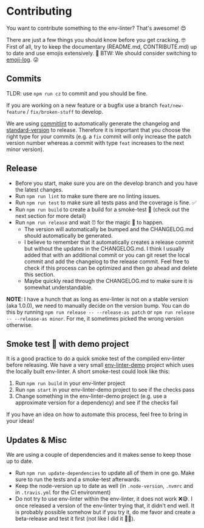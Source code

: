 # Contributing

You want to contribute something to the env-linter? That's awesome! 😍

There are just a few things you should know before you get cracking. 🤓
First of all, try to keep the documentary (README.md, CONTRIBUTE.md) up to date and use emojis extensively. 🤘 BTW: We should consider switching to [emoji-log](https://github.com/ahmadawais/Emoji-Log). 😜

## Commits

TLDR: use `npm run cz` to commit and you should be fine.

If you are working on a new feature or a bugfix use a branch `feat/new-feature` / `fix/broken-stuff` to develop.

We are using [commitlint](https://github.com/conventional-changelog/commitlint) to automatically generate the changelog and [standard-version](https://www.npmjs.com/package/standard-version) to release. Therefore it is important that you choose the right type for your commits (e.g. a `fix` commit will only increase the patch version number whereas a commit with type `feat` increases to the next minor version).

## Release

-   Before you start, make sure you are on the develop branch and you have the latest changes.
-   Run `npm run lint` to make sure there are no linting issues.
-   Run `npm run test` to make sure all tests pass and the coverage is fine. ✅
-   Run `npm run build` to create a build for a smoke-test 💨 (check out the next section for more detail)
-   Run `npm run release` and wait ⏰ for the magic 🎩 to happen.
    -   The version will automatically be bumped and the CHANGELOG.md should automatically be generated.
    -   I believe to remember that it automatically creates a release commit but without the updates in the CHANGELOG.md. I think I usually added that with an additional commit or you can git reset the local commit and add the changelog to the release commit. Feel free to check if this process can be optimized and then go ahead and delete this section.
    -   Maybe quickly read through the CHANGELOG.md to make sure it is somewhat understandable.

**NOTE**: I have a hunch that as long as env-linter is not on a stable version (aka 1.0.0), we need to manually decide on the version bump. You can do this by running `npm run release -- --release-as patch` or `npm run release -- --release-as minor`. For me, it sometimes picked the wrong version otherwise.

## Smoke test 💨 with demo project

It is a good practice to do a quick smoke test of the compiled env-linter before releasing.
We have a very small [env-linter-demo](https://github.com/merkle-open/env-linter-demo) project which uses the locally built env-linter.
A short smoke-test could look like this:

1. Run `npm run build` in your env-linter project
2. Run `npm start` in your env-linter-demo project to see if the checks pass
3. Change something in the env-linter-demo project (e.g. use a approximate version for a dependency) and see if the checks fail

If you have an idea on how to automate this process, feel free to bring in your ideas!

## Updates & Misc

We are using a couple of dependencies and it makes sense to keep those up to date.

-   Run `npm run update-dependencies` to update all of them in one go. Make sure to run the tests and a smoke-test afterwards.
-   Keep the node-version up to date as well (in `.node-version`, `.nvmrc` and in `.travis.yml` for the CI environment)
-   Do not try to use env-linter within the env-linter, it does not work ❌😅. I once released a version of the env-linter trying that, it didn't end well. It is probably possible somehow but if you try it, do me favor and create a beta-release and test it first (not like I did it 🤦‍♂️).
